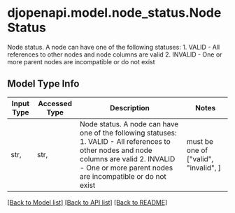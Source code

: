 # djopenapi.model.node_status.NodeStatus

Node status.  A node can have one of the following statuses:  1. VALID - All references to other nodes and node columns are valid 2. INVALID - One or more parent nodes are incompatible or do not exist

## Model Type Info
Input Type | Accessed Type | Description | Notes
------------ | ------------- | ------------- | -------------
str,  | str,  | Node status.  A node can have one of the following statuses:  1. VALID - All references to other nodes and node columns are valid 2. INVALID - One or more parent nodes are incompatible or do not exist | must be one of ["valid", "invalid", ] 

[[Back to Model list]](../../README.md#documentation-for-models) [[Back to API list]](../../README.md#documentation-for-api-endpoints) [[Back to README]](../../README.md)

